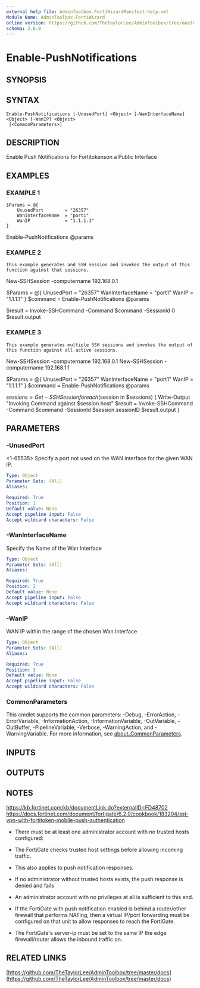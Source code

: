 ```yaml
---
external help file: AdminToolbox.FortiWizardManifest-help.xml
Module Name: AdminToolbox.FortiWizard
online version: https://github.com/TheTaylorLee/AdminToolbox/tree/master/docs
schema: 2.0.0
---
```


# Enable-PushNotifications

## SYNOPSIS

## SYNTAX

```
Enable-PushNotifications [-UnusedPort] <Object> [-WanInterfaceName] <Object> [-WanIP] <Object>
 [<CommonParameters>]
```

## DESCRIPTION
Enable Push Notifications for Fortitokenson a Public Interface

## EXAMPLES

### EXAMPLE 1
```
$Params = @{
    UnusedPort        = "26357"
    WanInterfaceName  = "port1"
    WanIP             = "1.1.1.1"
}
```

Enable-PushNotifications @params

### EXAMPLE 2
```
This example generates and SSH session and invokes the output of this function against that sessions.
```

New-SSHSession -computername 192.168.0.1

$Params = @{
    UnusedPort        = "26357"
    WanInterfaceName  = "port1"
    WanIP             = "1.1.1.1"
}
$command = Enable-PushNotifications @params

$result = Invoke-SSHCommand -Command $command -SessionId 0
$result.output

### EXAMPLE 3
```
This example generates multiple SSH sessions and invokes the output of this function against all active sessions.
```

New-SSHSession -computername 192.168.0.1
New-SSHSession -computername 192.168.1.1

$Params = @{
    UnusedPort        = "26357"
    WanInterfaceName  = "port1"
    WanIP             = "1.1.1.1"
}
$command = Enable-PushNotifications @params

$sessions = Get-SSHSession
foreach ($session in $sessions) {
    Write-Output "Invoking Command against $session.host"
    $result = Invoke-SSHCommand -Command $command -SessionId $session.sessionID
    $result.output
}

## PARAMETERS

### -UnusedPort
\<1-65535\> Specify a port not used on the WAN interface for the given WAN IP.

```yaml
Type: Object
Parameter Sets: (All)
Aliases:

Required: True
Position: 1
Default value: None
Accept pipeline input: False
Accept wildcard characters: False
```

### -WanInterfaceName
Specify the Name of the Wan Interface

```yaml
Type: Object
Parameter Sets: (All)
Aliases:

Required: True
Position: 2
Default value: None
Accept pipeline input: False
Accept wildcard characters: False
```

### -WanIP
WAN IP within the range of the chosen Wan Interface

```yaml
Type: Object
Parameter Sets: (All)
Aliases:

Required: True
Position: 3
Default value: None
Accept pipeline input: False
Accept wildcard characters: False
```

### CommonParameters
This cmdlet supports the common parameters: -Debug, -ErrorAction, -ErrorVariable, -InformationAction, -InformationVariable, -OutVariable, -OutBuffer, -PipelineVariable, -Verbose, -WarningAction, and -WarningVariable. For more information, see [about_CommonParameters](http://go.microsoft.com/fwlink/?LinkID=113216).

## INPUTS

## OUTPUTS

## NOTES
https://kb.fortinet.com/kb/documentLink.do?externalID=FD48702
https://docs.fortinet.com/document/fortigate/6.2.0/cookbook/183204/ssl-vpn-with-fortitoken-mobile-push-authentication

* There must be at least one administrator account with no trusted hosts configured:
* The FortiGate checks trusted host settings before allowing incoming traffic.
* This also applies to push notification responses.
* If no administrator without trusted hosts exists, the push response is denied and fails
* An administrator account with no privileges at all is sufficient to this end.

* If the FortiGate with push notification enabled is behind a router/other firewall that performs NATing, then a virtual IP/port forwarding must be configured on that unit to allow responses to reach the FortiGate.
* The FortiGate's server-ip must be set to the same IP the edge firewall/router allows the inbound traffic on.

## RELATED LINKS

[https://github.com/TheTaylorLee/AdminToolbox/tree/master/docs](https://github.com/TheTaylorLee/AdminToolbox/tree/master/docs)

